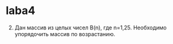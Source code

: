 # laba4
2. Дан массив из целых чисел B(n), где n=1,25. Необходимо
упорядочить массив по возрастанию.
